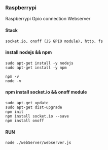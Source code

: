 ### Raspberrypi
Raspberrypi Gpio connection Webserver

#### Stack
```
socket.io, onoff (JS GPIO module), http, fs
```

#### install nodejs && npm
```
sudo apt-get install -y nodejs
sudo apt-get install -y npm
```

```
npm -v
node -v
```

#### npm install socket.io && onoff module
```
sudo apt-get update
sudo apt-get dist-upgrade
npm init
npm install socket.io --save
npm install onoff
```

#### RUN
```
node ./webServer/webserver.js
```
